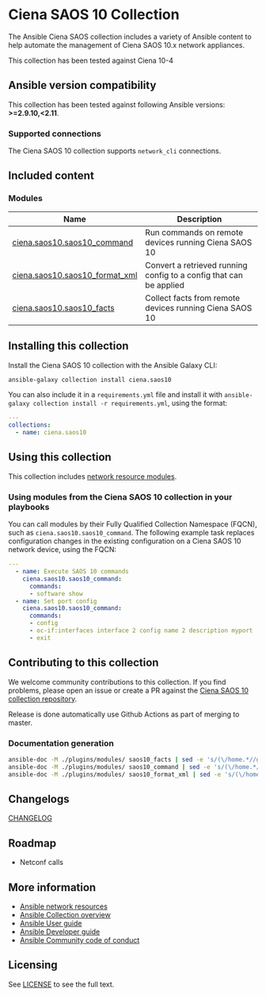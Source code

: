 

# Ciena SAOS 10 Collection

The Ansible Ciena SAOS collection includes a variety of Ansible content to help automate the management of Ciena SAOS 10.x network appliances.

This collection has been tested against Ciena 10-4

## Ansible version compatibility

This collection has been tested against following Ansible versions: **>=2.9.10,<2.11**.

### Supported connections

The Ciena SAOS 10 collection supports ``network_cli``  connections.

## Included content

<!--start collection content-->

### Modules
Name | Description
--- | ---
[ciena.saos10.saos10_command](https://github.com/ciena/ciena.saos10/blob/main/docs/saos10_command.txt)|Run commands on remote devices running Ciena SAOS 10
[ciena.saos10.saos10_format_xml](https://github.com/ciena/ciena.saos10/blob/main/docs/saos10_format_xml.txt)|Convert a retrieved running config to a config that can be applied
[ciena.saos10.saos10_facts](https://github.com/ciena/ciena.saos10/blob/main/docs/saos10_facts.txt)|Collect facts from remote devices running Ciena SAOS 10

<!--end collection content-->
## Installing this collection

Install the Ciena SAOS 10 collection with the Ansible Galaxy CLI:

```bash
ansible-galaxy collection install ciena.saos10
```

You can also include it in a `requirements.yml` file and install it with `ansible-galaxy collection install -r requirements.yml`, using the format:

```yaml
---
collections:
  - name: ciena.saos10
```

## Using this collection

This collection includes [network resource modules](https://docs.ansible.com/ansible/latest/network/user_guide/network_resource_modules.html).

### Using modules from the Ciena SAOS 10 collection in your playbooks

You can call modules by their Fully Qualified Collection Namespace (FQCN), such as `ciena.saos10.saos10_command`.
The following example task replaces configuration changes in the existing configuration on a Ciena SAOS 10 network device, using the FQCN:

```yaml
---
  - name: Execute SAOS 10 commands
    ciena.saos10.saos10_command:
      commands:
      - software show
  - name: Set port config
    ciena.saos10.saos10_command:
      commands:
      - config
      - oc-if:interfaces interface 2 config name 2 description myport
      - exit
```

## Contributing to this collection

We welcome community contributions to this collection. If you find problems, please open an issue or create a PR against the [Ciena SAOS 10 collection repository](https://github.com/ciena/ciena.saos10).

Release is done automatically use Github Actions as part of merging to master.

### Documentation generation

```bash
ansible-doc -M ./plugins/modules/ saos10_facts | sed -e 's/(\/home.*//g' | sed -e 's/> //g' > docs/saos10_facts.txt
ansible-doc -M ./plugins/modules/ saos10_command | sed -e 's/(\/home.*//g' | sed -e 's/> //g' > docs/saos10_command.txt
ansible-doc -M ./plugins/modules/ saos10_format_xml | sed -e 's/(\/home.*//g' | sed -e 's/> //g' > docs/saos10_format_xml.txt
```

## Changelogs

[CHANGELOG](CHANGELOG.rst)

## Roadmap

* Netconf calls

## More information

- [Ansible network resources](https://docs.ansible.com/ansible/latest/network/getting_started/network_resources.html)
- [Ansible Collection overview](https://github.com/ansible-collections/overview)
- [Ansible User guide](https://docs.ansible.com/ansible/latest/user_guide/index.html)
- [Ansible Developer guide](https://docs.ansible.com/ansible/latest/dev_guide/index.html)
- [Ansible Community code of conduct](https://docs.ansible.com/ansible/latest/community/code_of_conduct.html)

## Licensing

See [LICENSE](LICENSE) to see the full text.

